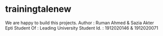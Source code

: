 # trainingtalenew

We are happy to build this projects.
Author : Ruman Ahmed & Sazia Akter Epti
Student Of : Leading University
Student Id. : 1912020146 & 1912020071
